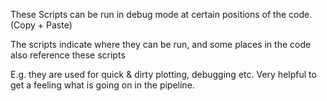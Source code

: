 These Scripts can be run in debug mode at certain positions of the code. (Copy + Paste)

The scripts indicate where they can be run, and some places in the code also reference these scripts

E.g. they are used for quick & dirty plotting, debugging etc.
Very helpful to get a feeling what is going on in  the pipeline.